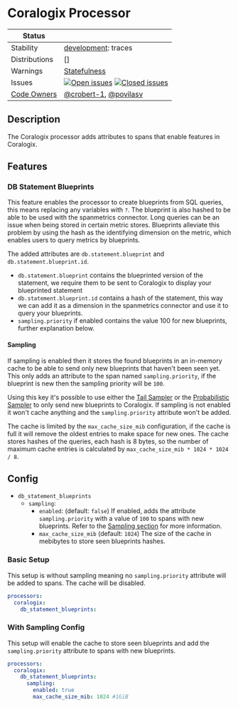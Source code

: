 # Coralogix Processor

<!-- status autogenerated section -->
| Status        |           |
| ------------- |-----------|
| Stability     | [development]: traces   |
| Distributions | [] |
| Warnings      | [Statefulness](#warnings) |
| Issues        | [![Open issues](https://img.shields.io/github/issues-search/open-telemetry/opentelemetry-collector-contrib?query=is%3Aissue%20is%3Aopen%20label%3Aprocessor%2Fcoralogix%20&label=open&color=orange&logo=opentelemetry)](https://github.com/open-telemetry/opentelemetry-collector-contrib/issues?q=is%3Aopen+is%3Aissue+label%3Aprocessor%2Fcoralogix) [![Closed issues](https://img.shields.io/github/issues-search/open-telemetry/opentelemetry-collector-contrib?query=is%3Aissue%20is%3Aclosed%20label%3Aprocessor%2Fcoralogix%20&label=closed&color=blue&logo=opentelemetry)](https://github.com/open-telemetry/opentelemetry-collector-contrib/issues?q=is%3Aclosed+is%3Aissue+label%3Aprocessor%2Fcoralogix) |
| [Code Owners](https://github.com/open-telemetry/opentelemetry-collector-contrib/blob/main/CONTRIBUTING.md#becoming-a-code-owner)    | [@crobert-1](https://www.github.com/crobert-1), [@povilasv](https://www.github.com/povilasv) |

[development]: https://github.com/open-telemetry/opentelemetry-collector/blob/main/docs/component-stability.md#development
<!-- end autogenerated section -->

## Description

The Coralogix processor adds attributes to spans that enable features in Coralogix.

## Features

### DB Statement Blueprints

This feature enables the processor to create blueprints from SQL queries, this means replacing any variables with `?`.
The blueprint is also hashed to be able to be used with the spanmetrics connector.
Long queries can be an issue when being stored in certain metric stores.
Blueprints alleviate this problem by using the hash as the identifying dimension on the metric, which enables
users to query metrics by blueprints.

The added attributes are `db.statement.blueprint` and `db.statement.blueprint.id`.

* `db.statement.blueprint` contains the blueprinted version of the statement, we require them to be sent to Coralogix to
  display your blueprinted statement
* `db.statement.blueprint.id` contains a hash of the statement, this way we can add it as a dimension in the spanmetrics
  connector and use it to query your blueprints.
* `sampling.priority` if enabled contains the value 100 for new blueprints, further explanation below.

#### Sampling

If sampling is enabled then it stores the found blueprints in an in-memory cache to be able to send only new blueprints
that haven't been seen yet.
This only adds an attribute to the span named `sampling.priority`, if the blueprint is new then the sampling priority
will be `100`.

Using this key it's possible to use either
the [Tail Sampler](https://github.com/open-telemetry/opentelemetry-collector-contrib/tree/main/processor/tailsamplingprocessor)
or
the [Probabilistic Sampler](https://github.com/open-telemetry/opentelemetry-collector-contrib/tree/main/processor/probabilisticsamplerprocessor)
to only send new blueprints to Coralogix.
If sampling is not enabled it won't cache anything and the `sampling.priority` attribute won't be added.

The cache is limited by the `max_cache_size_mib` configuration, if the cache is full it will remove the oldest entries
to make space for new ones.
The cache stores hashes of the queries, each hash is 8 bytes, so the number of maximum cache entries is calculated
by `max_cache_size_mib * 1024 * 1024 / 8`.

## Config

* `db_statement_blueprints`
    * `sampling`:
        * `enabled`: (default: `false`) If enabled, adds the attribute `sampling.priority` with a value of `100` to spans with new
          blueprints.
          Refer to the [Sampling section](#sampling) for more information.
        * `max_cache_size_mib` (default: `1024`) The size of the cache in mebibytes to store seen blueprints hashes.

### Basic Setup

This setup is without sampling meaning no `sampling.priority` attribute will be added to spans.
The cache will be disabled.

```yaml
processors:
  coralogix:
    db_statement_blueprints:
```

### With Sampling Config

This setup will enable the cache to store seen blueprints and add the `sampling.priority` attribute to spans with new
blueprints.

```yaml
processors:
  coralogix:
    db_statement_blueprints:
      sampling:
        enabled: true
        max_cache_size_mib: 1024 #1GiB
  ```